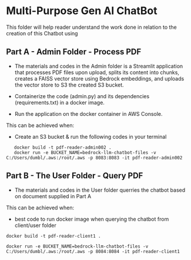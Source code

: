 # Multi-Purpose Gen AI ChatBot

This folder will help reader understand the work done in relation to the creation of this Chatbot using

## Part A - Admin Folder - Process PDF

- The materials and codes in the Admin folder is a Streamlit application that processes PDF files upon upload, splits its content into chunks, creates a FAISS vector store using Bedrock embeddings, and uploads the vector store to S3 the created S3 bucket.

- Containerize the code (admin.py) and its dependencies (requirements.txt) in a docker image.
- Run the application on the docker container in AWS Console.

This can be achieved when:

- Create an S3 bucket & run the following codes in your terminal

```
   docker build -t pdf-reader-admin002 .
   docker run -e BUCKET_NAME=bedrock-llm-chatbot-files -v C:/Users/dumbl/.aws:/root/.aws -p 8083:8083 -it pdf-reader-admin002
```

## Part B - The User Folder - Query PDF

- The materials and codes in the User folder querries the chatbot based on document supplied in Part A

This can be achieved when:

- best code to run docker image when querying the chatbot from client/user folder

```
docker build -t pdf-reader-client1 .

docker run -e BUCKET_NAME=bedrock-llm-chatbot-files -v C:/Users/dumbl/.aws:/root/.aws -p 8084:8084 -it pdf-reader-client1
```
